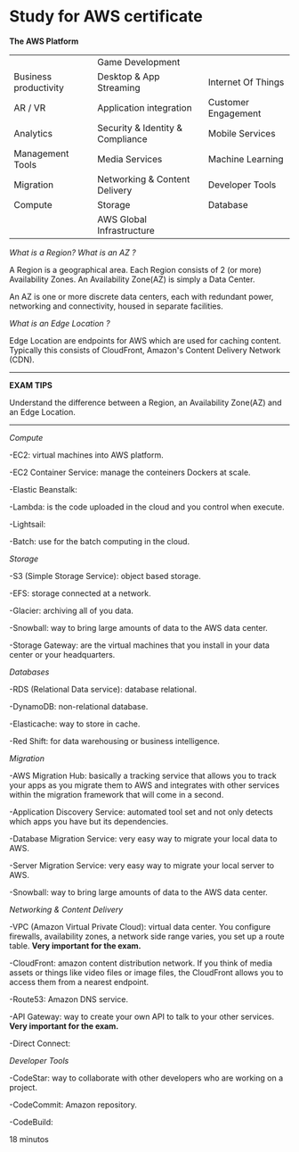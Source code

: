 Study for AWS certificate
=========================

**The AWS Platform**

|                        |                          |                     |
|------------------------|--------------------------|---------------------|
|                        | Game Development         |                     |
| Business productivity  | Desktop & App Streaming  | Internet Of Things  |
|       AR / VR          | Application integration  | Customer Engagement |
|      Analytics         |Security & Identity & Compliance|Mobile Services|
|    Management Tools    |      Media Services      |  Machine Learning   |
|       Migration        |Networking & Content Delivery|  Developer Tools |
|        Compute         |           Storage        |      Database       |
|                        |AWS Global Infrastructure |                     |


_What is a Region? What is an AZ ?_

A Region is a geographical area. Each Region consists of 2 (or more) Availability Zones. An Availability Zone(AZ) is simply a Data Center.

An AZ is one or more discrete data centers, each with redundant power, networking and connectivity, housed in separate facilities.


_What is an Edge Location ?_

Edge Location are endpoints for AWS which are used for caching content. Typically this consists of CloudFront, Amazon's Content Delivery Network (CDN).

---------------------------------------------------------------------------------

**EXAM TIPS**

Understand the difference between a Region, an Availability Zone(AZ) and an Edge Location.

---------------------------------------------------------------------------------

_Compute_

-EC2: virtual machines into AWS platform.

-EC2 Container Service: manage the conteiners Dockers at scale.

-Elastic Beanstalk:

-Lambda: is the code uploaded in the cloud and you control when execute.

-Lightsail:

-Batch: use for the batch computing in the cloud.


_Storage_

-S3 (Simple Storage Service): object based storage.

-EFS: storage connected at a network.

-Glacier: archiving all of you data.

-Snowball: way to bring large amounts of data to the AWS data center.

-Storage Gateway: are the virtual machines that you install in your data center or your headquarters.


_Databases_

-RDS (Relational Data service): database relational.

-DynamoDB: non-relational database.

-Elasticache: way to store in cache.

-Red Shift: for data warehousing or business intelligence.


_Migration_

-AWS Migration Hub: basically a tracking service that allows you to track your apps as you migrate them to AWS and integrates with other services within the migration framework that will come in a second.

-Application Discovery Service: automated tool set and not only detects which apps you have but its dependencies.

-Database Migration Service: very easy way to migrate your local data to AWS.

-Server Migration Service: very easy way to migrate your local server to AWS.

-Snowball: way to bring large amounts of data to the AWS data center.


_Networking & Content Delivery_

-VPC (Amazon Virtual Private Cloud): virtual data center. You configure firewalls, availability zones, a network side range varies, you set up a route table. **Very important for the exam.**

-CloudFront: amazon content distribution network. If you think of media assets or things like video files or image files, the CloudFront allows you to access them from a nearest endpoint.

-Route53: Amazon DNS service.

-API Gateway: way to create your own API to talk to your other services. **Very important for the exam.**

-Direct Connect:


_Developer Tools_

-CodeStar: way to collaborate with other developers who are working on a project.

-CodeCommit: Amazon repository.

-CodeBuild:

18 minutos